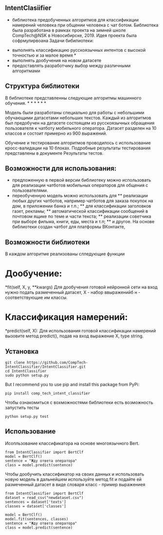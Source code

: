 ## IntentClasiifier
 - библиотека предобученных алгоритмов для классификации намерений человека при общении человека с чат ботом. Библиотека была разработана в рамках проекта на зимней школе CompTech@NSK в Новосибирске, 2019. Идея проекта была софрмулирвоана
 Задачи бибилиотеки:
 * выполнять классификацию русскоязычных интентов с высокой точностью и за малое время *
 * выполнять дообучения на новом датасете 
 * предоставлять разработчику выбор между различными алгоритмами
 
 ## Структура библиотеки
 В библиотеке представленны следующие алгоритмы машинного обучения. 
* 
* 
* 
* 
* 
* 

Модель были разработаны специально для работы с небольшими обучающими датасетами небольших текстов.
Каждый из алгоритмов был предобучен на датасете состоящем из русскоязычных обращения пользователя к чатботу мобильного оператора. Датасет разделен на 10 классов и состоит примерно из 900 выражений.

Обучение и тестирование алгоритмов проводилось с использование кросс-валидации на 10 блоках. Подробные результаты тестирования представлены в документе Результаты тестов.


## Возможности для использования:
* предложенную в первой версии библиотеку можно использовать для реализации чатботов мобильных операторов для общения с пользователями.
* переобученную модель можно использовать для 
** реализации любых других чатботов, например чатботов для заказа покупок на дом, в приложении банка и т.п.;
** для классификации заголовков газет, рекламы;
** автоматической классификации сообщений в почтовом ящике по теме и части текста;
** реализации советчика при выборе фильма, книги, еды, места и т.п;
** и другое.
На основе библиотеки создан чатбот для платформы ВКонтакте, 

## Возможности библиотеки
В каждом алгоритме реализованы слледующие функции
# Дообучение:
*fit(self, X, y, **kwargs)
Для дообучения готовой нейронной сети на вход нужно подать размеченный датасет, X - набор ввыраженийб н - соответствующие им классы.

# Классификация намерений:
*predict(self, X):
Для использования готовой классификации намерений вызовите метод predict(), подав на вход выражение X, type string.

## Установка
```
git clone https://github.com/CompTech-IntentClassifier/IntentClassifier.git
cd IntentClassifier
sudo python setup.py
```

But I recommend you to use pip and install this package from PyPi:

```
pip install comp_tech_intent_classifier
```

Чтобы ознакомиться с вохможностями библиотеки есть возможность запустить тесты

```
python setup.py test
```

## Использование

Исопльзование классификатора на основе многоязычного Bert.
```
from IntentClassifier import BertClf
model = BertClf()
sentence = "Жду ответа оператора"
class = model.predict(sentence)
```
Чтобы дообучить классификатор на своих данных и использовать новую модель в дальнейшем используйте метод fit и подайте ей размеченный датасет в виде словаря класс - пример выражениея
```
from IntentClassifier import BertClf
dataset = read_csv("newdataset.csv")
sentences = dataset['texts']
classes = dataset['classes']

model = BertClf()
model.fit(sentences, classes)
sentence = "Жду ответа оператора"
class = model.predict(sentence)
```
